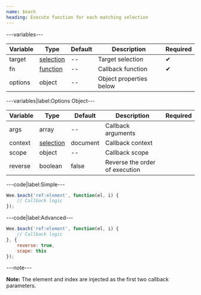 ```yaml
---
name: $each
heading: Execute function for each matching selection
---
```


---variables---

| Variable | Type | Default | Description | Required |
| -- | -- | -- | -- | -- |
| target | [selection](/script#selection) | -- | Target selection | ✔ |
| fn | [function](/script/#functions) | -- | Callback function | ✔ |
| options | object | -- | Object properties below ||

---variables|label:Options Object---

| Variable | Type | Default | Description | Required |
| -- | -- | -- | -- | -- |
| args | array | -- | Callback arguments ||
| context | [selection](/script#selection) | document | Callback context ||
| scope | object | -- | Callback scope ||
| reverse | boolean | false | Reverse the order of execution ||

---code|label:Simple---

```javascript
Wee.$each('ref:element', function(el, i) {
	// Callback logic
});
```

---code|label:Advanced---

```javascript
Wee.$each('ref:element', function(el, i) {
	// Callback logic
}, {
	reverse: true,
	scope: this
});
```

---note---

**Note:** The element and index are injected as the first two callback parameters.
